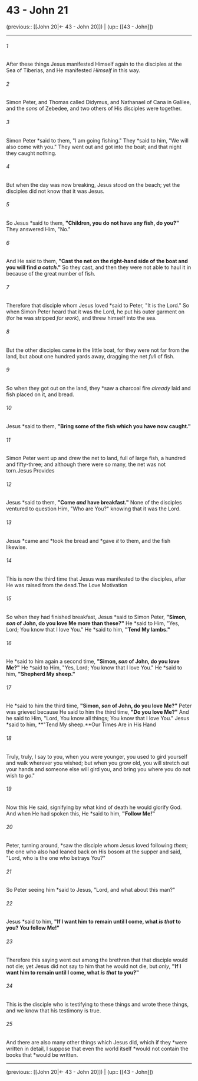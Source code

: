 # 43 - John 21

(previous:: [[John 20|← 43 - John 20]]) | (up:: [[43 - John]])

***


###### 1 
After these things Jesus manifested Himself again to the disciples at the Sea of Tiberias, and He manifested _Himself_ in this way. 

###### 2 
Simon Peter, and Thomas called Didymus, and Nathanael of Cana in Galilee, and the _sons_ of Zebedee, and two others of His disciples were together. 

###### 3 
Simon Peter *said to them, "I am going fishing." They *said to him, "We will also come with you." They went out and got into the boat; and that night they caught nothing. 

###### 4 
But when the day was now breaking, Jesus stood on the beach; yet the disciples did not know that it was Jesus. 

###### 5 
So Jesus *said to them, **"Children, you do not have any fish, do you?"** They answered Him, "No." 

###### 6 
And He said to them, **"Cast the net on the right-hand side of the boat and you will find _a catch_."** So they cast, and then they were not able to haul it in because of the great number of fish. 

###### 7 
Therefore that disciple whom Jesus loved *said to Peter, "It is the Lord." So when Simon Peter heard that it was the Lord, he put his outer garment on (for he was stripped _for work_), and threw himself into the sea. 

###### 8 
But the other disciples came in the little boat, for they were not far from the land, but about one hundred yards away, dragging the net _full_ of fish. 

###### 9 
So when they got out on the land, they *saw a charcoal fire _already_ laid and fish placed on it, and bread. 

###### 10 
Jesus *said to them, **"Bring some of the fish which you have now caught."** 

###### 11 
Simon Peter went up and drew the net to land, full of large fish, a hundred and fifty-three; and although there were so many, the net was not torn.Jesus Provides 

###### 12 
Jesus *said to them, **"Come _and_ have breakfast."** None of the disciples ventured to question Him, "Who are You?" knowing that it was the Lord. 

###### 13 
Jesus *came and *took the bread and *gave _it_ to them, and the fish likewise. 

###### 14 
This is now the third time that Jesus was manifested to the disciples, after He was raised from the dead.The Love Motivation 

###### 15 
So when they had finished breakfast, Jesus *said to Simon Peter, **"Simon, _son_ of John, do you love Me more than these?"** He *said to Him, "Yes, Lord; You know that I love You." He *said to him, **"Tend My lambs."** 

###### 16 
He *said to him again a second time, **"Simon, _son_ of John, do you love Me?"** He *said to Him, "Yes, Lord; You know that I love You." He *said to him, **"Shepherd My sheep."** 

###### 17 
He *said to him the third time, **"Simon, _son_ of John, do you love Me?"** Peter was grieved because He said to him the third time, **"Do you love Me?"** And he said to Him, "Lord, You know all things; You know that I love You." Jesus *said to him, **"Tend My sheep.**Our Times Are in His Hand 

###### 18 
Truly, truly, I say to you, when you were younger, you used to gird yourself and walk wherever you wished; but when you grow old, you will stretch out your hands and someone else will gird you, and bring you where you do not wish to _go_." 

###### 19 
Now this He said, signifying by what kind of death he would glorify God. And when He had spoken this, He *said to him, **"Follow Me!"** 

###### 20 
Peter, turning around, *saw the disciple whom Jesus loved following _them_; the one who also had leaned back on His bosom at the supper and said, "Lord, who is the one who betrays You?" 

###### 21 
So Peter seeing him *said to Jesus, "Lord, and what about this man?" 

###### 22 
Jesus *said to him, **"If I want him to remain until I come, what _is that_ to you? You follow Me!"** 

###### 23 
Therefore this saying went out among the brethren that that disciple would not die; yet Jesus did not say to him that he would not die, but _only_, **"If I want him to remain until I come, what _is that_ to you?"** 

###### 24 
This is the disciple who is testifying to these things and wrote these things, and we know that his testimony is true. 

###### 25 
And there are also many other things which Jesus did, which if they *were written in detail, I suppose that even the world itself *would not contain the books that *would be written.

***

(previous:: [[John 20|← 43 - John 20]]) | (up:: [[43 - John]])
